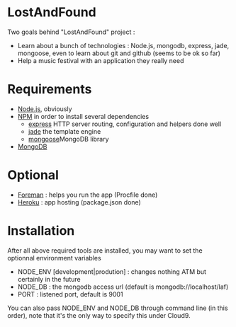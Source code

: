 # LostAndFound
Two goals behind "LostAndFound" project :

- Learn about a bunch of technologies : Node.js, mongodb, express, jade, mongoose, even to learn about git and github (seems to be ok so far)
- Help a music festival with an application they really need

# Requirements	

- [Node.js](http://nodejs.org/), obviously
- [NPM](http://npmjs.org/) in order to install several dependencies
	+ [express](http://expressjs.com) HTTP server routing, configuration and helpers done well
	+ [jade](http://jade-lang.com/) the template engine
	+ [mongoose](http://mongoosejs.com/)MongoDB library
- [MongoDB](http://www.mongodb.org/)
# Optional
- [Foreman](http://blog.daviddollar.org/2011/05/06/introducing-foreman.html) : helps you run the app (Procfile done)
- [Heroku](http://www.heroku.com/) : app hosting (package.json done)

# Installation
After all above required tools are installed, you may want to set the optionnal environment variables

- NODE_ENV [development|prodution] : changes nothing ATM but certainly in the future
- NODE_DB : the mongodb access url (default is mongodb://localhost/laf)
- PORT : listened port, default is 9001

You can also pass NODE_ENV and NODE_DB through command line (in this order), note that it's the only way to specify this under Cloud9.

